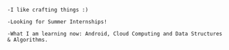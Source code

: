 `-I like crafting things :)`

`-Looking for Summer Internships!`

`-What I am learning now: Android, Cloud Computing and Data Structures & Algorithms.`

<!---
lordkibou/lordkibou is a ✨ special ✨ repository because its `README.md` (this file) appears on your GitHub profile.
You can click the Preview link to take a look at your changes.
--->
